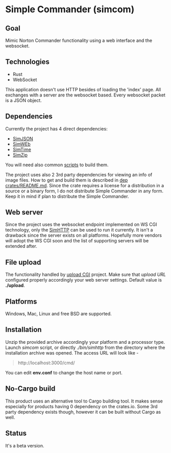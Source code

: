 # Simple Commander (simcom)

## Goal
Mimic Norton Commander functionality using a  web interface and the websocket.

## Technologies
- Rust
- WebSocket

This application doesn't use HTTP besides of loading the 'index' page. All exchanges with a server
are the websocket based. Every websocket packet is a JSON object.

## Dependencies
Currently the project has 4 direct dependencies:

- [SimJSON](https://github.com/vernisaz/simjson)
- [SimWEb](https://github.com/vernisaz/simweb)
- [SimTime](https://github.com/vernisaz/simtime)
- [SimZip](https://github.com/vernisaz/simple_rust_zip)

You will need also common [scripts](https://github.com/vernisaz/simscript) to build them.

The project uses also 2 3rd party dependencies for viewing an info of image files. How to get and build them is described in
[dep crates/README.md](https://github.com/vernisaz/simcom/blob/master/dep%20crates/README.md). Since the crate
requires a license for a distribution in a source or a binary form, I do not distribute Simple Commander in any form. Keep it in mind
if plan to distribute the Simple Commander.

## Web server
Since the project uses the websocket endpoint implemented on WS CGI technology,
only the [SimHTTP](https://github.com/vernisaz/simhttp)
can be used to run it currently.
It isn't a drawback since the server exists on all platforms.
Hopefully more vendors will adopt the WS CGI soon and the list of supporting servers will be extended after.

## File upload
The functionality handled by [upload CGI](https://github.com/vernisaz/simupload) project. Make sure that *upload URL*
configured properly accordingly your web server settings. Default value is **./upload**.

## Platforms
Windows, Mac, Linux and free BSD are supported.

## Installation
Unzip the provided archive accordingly your platform and a processor type. Launch *simcom* script, or directly *./bin/simhttp*
from the directory where the installation archive was opened. The access URL will look like -

> http://localhost:3000/cmd/

You can edit **env.conf** to change the host name or port.

## No-Cargo build
This product uses an alternative tool to Cargo building tool. It makes  sense especially for products
having 0 dependency on the crates.io. Some 3rd party dependency exists though, however it can be built
without Cargo as well.

## Status
It's a beta version.
